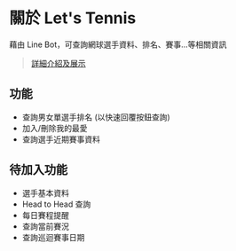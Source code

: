 # 關於 Let's Tennis

藉由 Line Bot，可查詢網球選手資料、排名、賽事...等相關資訊
 >[詳細介紹及展示](https://github.com/wai-imyen/lets-tennis/blob/master/Lets-Tennis.pdf)

## 功能

- 查詢男女單選手排名 (以快速回覆按鈕查詢)
- 加入/刪除我的最愛
- 查詢選手近期賽事資料

## 待加入功能

- 選手基本資料
- Head to Head 查詢
- 每日賽程提醒
- 查詢當前賽況
- 查詢巡迴賽事日期